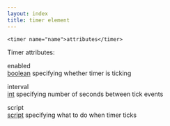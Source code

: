 ```yaml
---
layout: index
title: timer element
---
```


    <timer name="name">attributes</timer>

Timer attributes:

enabled  
[boolean](../types/boolean.html) specifying whether timer is ticking

interval  
[int](../types/int.html) specifying number of seconds between tick events

script  
[script](../types/script.html) specifying what to do when timer ticks